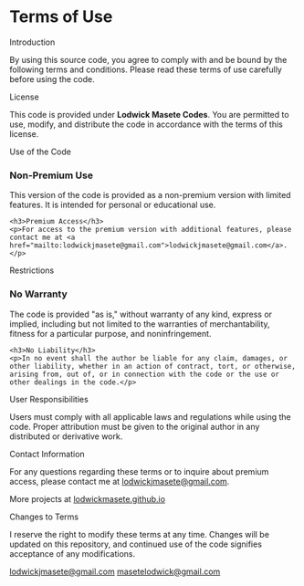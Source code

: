 <h1>Terms of Use</h1>

<div class="accordion" data-section="introduction">
    Introduction
    <div class="status"></div>
</div>
<div class="panel">
    <p>By using this source code, you agree to comply with and be bound by the following terms and conditions. Please read these terms of use carefully before using the code.</p>
</div>

<div class="accordion" data-section="license">
    License
    <div class="status"></div>
</div>
<div class="panel">
    <p>This code is provided under <b>Lodwick Masete Codes</b>. You are permitted to use, modify, and distribute the code in accordance with the terms of this license.</p>
</div>

<div class="accordion" data-section="use">
    Use of the Code
    <div class="status"></div>
</div>
<div class="panel">
    <h3>Non-Premium Use</h3>
    <p>This version of the code is provided as a non-premium version with limited features. It is intended for personal or educational use.</p>
    
    <h3>Premium Access</h3>
    <p>For access to the premium version with additional features, please contact me at <a href="mailto:lodwickjmasete@gmail.com">lodwickjmasete@gmail.com</a>.</p>
</div>

<div class="accordion" data-section="restrictions">
    Restrictions
    <div class="status"></div>
</div>
<div class="panel">
    <h3>No Warranty</h3>
    <p>The code is provided "as is," without warranty of any kind, express or implied, including but not limited to the warranties of merchantability, fitness for a particular purpose, and noninfringement.</p>
    
    <h3>No Liability</h3>
    <p>In no event shall the author be liable for any claim, damages, or other liability, whether in an action of contract, tort, or otherwise, arising from, out of, or in connection with the code or the use or other dealings in the code.</p>
</div>

<div class="accordion" data-section="responsibilities">
    User Responsibilities
    <div class="status"></div>
</div>
<div class="panel">
    <p>Users must comply with all applicable laws and regulations while using the code. Proper attribution must be given to the original author in any distributed or derivative work.</p>
</div>

<div class="accordion" data-section="contact">
    Contact Information
    <div class="status"></div>
</div>
<div class="panel">
    <p>For any questions regarding these terms or to inquire about premium access, please contact me at <a href="mailto:lodwickjmasete@gmail.com">lodwickjmasete@gmail.com</a>.</p>
    <p>More projects at <a href="https://lodwickmasete.github.io" target="_blank">lodwickmasete.github.io</a></p>
</div>

<div class="accordion" data-section="changes">
    Changes to Terms
    <div class="status"></div>
</div>
<div class="panel">
    <p>I reserve the right to modify these terms at any time. Changes will be updated on this repository, and continued use of the code signifies acceptance of any modifications.</p>
</div>

lodwickjmasete@gmail.com 
masetelodwick@gmail.com 
